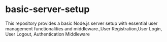 # basic-server-setup
This repository provides a basic Node.js server setup with essential user management functionalities and middleware.,User Registration,User Login, User Logout, Authentication Middleware
